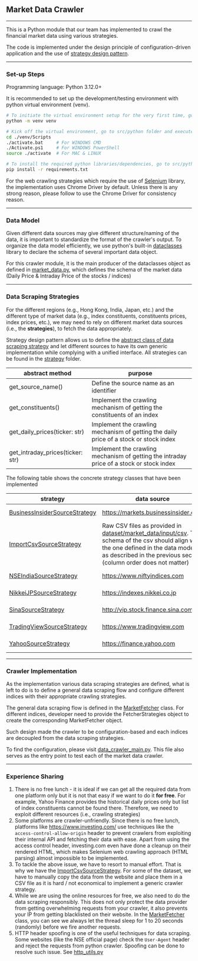 ## Market Data Crawler

---

This is a Python module that our team has implemented to crawl the financial market data using various strategies.

The code is implemented under the design principle of configuration-driven application and the use of [strategy design
pattern](https://en.wikipedia.org/wiki/Strategy_pattern).

---

### Set-up Steps

Programming language: Python 3.12.0+

It is recommended to set up the development/testing environment with python virtual environment (venv). 

```sh
# To initiate the virtual environment setup for the very first time, go to src/python folder and execute
python -m venv venv

# Kick off the virtual environment, go to src/python folder and execute
cd ./venv/Scripts
./activate.bat     # For WINDOWS CMD
./Activate.ps1     # For WINDOWS PowerShell
source ./activate  # For MAC & LINUX

# To install the required python libraries/dependencies, go to src/python folder and execute
pip install -r requirements.txt
```

For the web crawling strategies which require the use of [Selenium](https://www.selenium.dev/) library, the 
implementation uses Chrome Driver by default. Unless there is any strong reason, please follow to use the Chrome Driver
for consistency reason.

---

### Data Model

Given different data sources may give different structure/naming of the data, it is important to standardize the format 
of the crawler's output. To organize the data model efficiently, we use python's built-in 
[dataclasses](https://docs.python.org/3/library/dataclasses.html)  library to declare the schema of several important 
data object.

For this crawler module, it is the main producer of the dataclasses object as defined in 
[market_data.py](https://github.com/jackylaucf/HKU-MScCS-Capstone/blob/main/src/python/model/market_data.py), which 
defines the schema of the market data (Daily Price & Intraday Price of the stocks / indices)

---

### Data Scraping Strategies

For the different regions (e.g., Hong Kong, India, Japan, etc.) and the different type of market data (e.g., index 
constituents, constituents prices, index prices, etc.), we may need to rely on different market data sources (i.e., the
**strategies**), to fetch the data appropriately.

Strategy design pattern allows us to define the [abstract class of data scraping strategy](https://github.com/jackylaucf/HKU-MScCS-Capstone/blob/main/src/python/crawler/strategy/SourceStrategy.py) 
and let different sources to have its own generic implementation while complying with a unified interface. All 
strategies can be found in the 
[strategy](https://github.com/jackylaucf/HKU-MScCS-Capstone/tree/main/src/python/crawler/strategy) folder. 

| abstract method                  | purpose                                                                                  |
|----------------------------------|------------------------------------------------------------------------------------------|
| get_source_name()                | Define the source name as an identifier                                                  |
| get_constituents()               | Implement the crawling mechanism of getting the constituents of an index                 |
| get_daily_prices(ticker: str)    | Implement the crawling mechanism of getting the daily price of a stock or stock index    |
| get_intraday_prices(ticker: str) | Implement the crawling mechanism of getting the intraday price of a stock or stock index |

The following table shows the concrete strategy classes that have been implemented

| strategy                          | data source                                                                                                                                                                                                                                                                                           | constituents    | daily price     |
|-----------------------------------|-------------------------------------------------------------------------------------------------------------------------------------------------------------------------------------------------------------------------------------------------------------------------------------------------------|-----------------|-----------------|
| [BusinessInsiderSourceStrategy](https://github.com/jackylaucf/HKU-MScCS-Capstone/blob/main/src/python/crawler/strategy/BusinessInsiderSourceStrategy.py) | https://markets.businessinsider.com                                                                                                                                                                                                                                                                   | Not Implemented | Implemented     |
| [ImportCsvSourceStrategy](https://github.com/jackylaucf/HKU-MScCS-Capstone/blob/main/src/python/crawler/strategy/ImportCsvSourceStrategy.py) | Raw CSV files as provided in [dataset/market_data/input/csv](https://github.com/jackylaucf/HKU-MScCS-Capstone/tree/main/dataset/market_data/input/csv). The schema of the csv should align with the one defined in the data model as described in the previous section (column order does not matter) | Implemented     | Implemented     |
| [NSEIndiaSourceStrategy](https://github.com/jackylaucf/HKU-MScCS-Capstone/blob/main/src/python/crawler/strategy/NSEIndiaSourceStrategy.py) | https://www.niftyindices.com                                                                                                                                                                                                                                                                          | Implemented     | Not Implemented |
| [NikkeiJPSourceStrategy](https://github.com/jackylaucf/HKU-MScCS-Capstone/blob/main/src/python/crawler/strategy/NikkeiJPSourceStrategy.py) | https://indexes.nikkei.co.jp                                                                                                                                                                                                                                                                          | Implemented     | Not Implemented |
| [SinaSourceStrategy](https://github.com/jackylaucf/HKU-MScCS-Capstone/tree/main/src/python/crawler/strategy) | http://vip.stock.finance.sina.com.cn                                                                                                                                                                                                                                                                  | Implemented     | Not Implemented |
| [TradingViewSourceStrategy](https://github.com/jackylaucf/HKU-MScCS-Capstone/blob/main/src/python/crawler/strategy/TradingViewSourceStrategy.py) | https://www.tradingview.com                                                                                                                                                                                                                                                                           | Implemented     | Not Implemented |
| [YahooSourceStrategy](https://github.com/jackylaucf/HKU-MScCS-Capstone/blob/main/src/python/crawler/strategy/YahooSourceStrategy.py) | https://finance.yahoo.com                                                                                                                                                                                                                                                                             | Not Implemented | Implemented     |

---

### Crawler Implementation

As the implementation various data scraping strategies are defined,  what is left to do is to define a general data 
scraping flow and configure different indices with their appropriate crawling strategies.

The general data scraping flow is defined in the 
[MarketFetcher](https://github.com/jackylaucf/HKU-MScCS-Capstone/blob/main/src/python/crawler/market_fetcher.py) class. 
For different indices, developer need to provide the FetcherStrategies object to create the corresponding MarketFetcher 
object.

Such design made the crawler to be configuration-based and each indices are decoupled from the data scraping strategies.

To find the configuration, please visit 
[data_crawler_main.py](https://github.com/jackylaucf/HKU-MScCS-Capstone/blob/main/src/python/crawler/data_crawler_main.py).
This file also serves as the entry point to test each of the market data crawler.

---

### Experience Sharing

1. There is no free lunch - it is ideal if we can get all the required data from one platform only but it is not that 
easy if we want to do it **for free**. For example, Yahoo Finance provides the historical daily prices
only but list of index constituents cannot be found there. Therefore, we need to exploit different resources 
(i.e., crawling strategies)
2. Some platforms are crawler-unfriendly. Since there is no free lunch, platforms like https://www.investing.com/ use 
techniques like the `access-control-allow-origin` header to prevent crawlers from exploiting their internal API and 
fetching their data with ease. Apart from using the access control header, investing.com  even have done a cleanup on
their rendered HTML, which makes Selenium web crawling approach (HTML parsing) almost impossible to be implemented. 
3. To tackle the above issue, we have to resort to manual effort. That is why we have the [ImportCsvSourceStrategy](https://github.com/jackylaucf/HKU-MScCS-Capstone/blob/main/src/python/crawler/strategy/ImportCsvSourceStrategy.py).
For some of the dataset, we have to manually copy the data from the website and place them in a CSV file as it is hard /
not economical to implement a generic crawler strategy.
4. While we are using the online resources for free, we also need to do the data scraping responsibly. This does not 
only protect the data provider from getting overwhelming requests from your crawler, it also prevents your IP from 
getting blacklisted on their website. In the [MarketFetcher](https://github.com/jackylaucf/HKU-MScCS-Capstone/blob/main/src/python/crawler/market_fetcher.py) 
class, you can see we always let the thread sleep for 1 to 20 seconds (randomly) before we fire another requests.
5. HTTP header spoofing is one of the useful techniques for data scraping. Some websites (like the NSE official page)
check the `User-Agent` header and reject the requests from python crawler. Spoofing can be done to resolve such issue.
See [http_utils.py](https://github.com/jackylaucf/HKU-MScCS-Capstone/tree/main/src/python/crawler)


